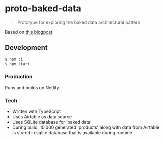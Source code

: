 # proto-baked-data

> Prototype for exploring the baked data architectural pattern

Based on [this blogpost](https://simonwillison.net/2021/Jul/28/baked-data/).

## Development

```bash
$ npm ci
$ npm start
```

### Production

Runs and builds on Netlify.

### Tech

- Written with TypeScript
- Uses Airtable as data source
- Uses SQLite database for ‘baked data’
- During build, 10.000 generated 'products' along with data from Airtable is stored in sqlite database that is available during runtime
